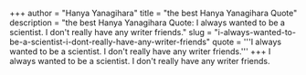 +++
author = "Hanya Yanagihara"
title = "the best Hanya Yanagihara Quote"
description = "the best Hanya Yanagihara Quote: I always wanted to be a scientist. I don't really have any writer friends."
slug = "i-always-wanted-to-be-a-scientist-i-dont-really-have-any-writer-friends"
quote = '''I always wanted to be a scientist. I don't really have any writer friends.'''
+++
I always wanted to be a scientist. I don't really have any writer friends.
